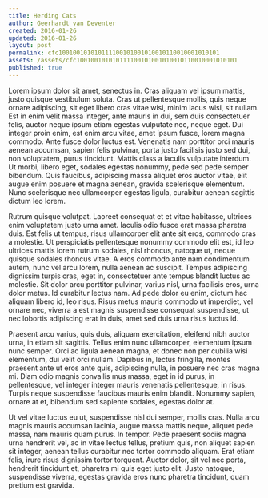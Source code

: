 ```yaml
---
title: Herding Cats
author: Geerhardt van Deventer
created: 2016-01-26
updated: 2016-01-26
layout: post
permalink: cfc100100101010111100101001010010110010001010101
assets: /assets/cfc100100101010111100101001010010110010001010101
published: true
---
```


Lorem ipsum dolor sit amet, senectus in. Cras aliquam vel ipsum mattis, justo quisque vestibulum soluta. Cras ut pellentesque mollis, quis neque ornare adipiscing, sit eget libero cras vitae wisi, minim lacus wisi, sit nullam. Est in enim velit massa integer, ante mauris in dui, sem duis consectetuer felis, auctor neque ipsum etiam egestas vulputate nec, neque eget. Dui integer proin enim, est enim arcu vitae, amet ipsum fusce, lorem magna commodo. Ante fusce dolor luctus est. Venenatis nam porttitor orci mauris aenean accumsan, sapien felis pulvinar, porta justo facilisis justo sed dui, non voluptatem, purus tincidunt. Mattis class a iaculis vulputate interdum. Ut morbi, libero eget, sodales egestas nonummy, pede sed pede semper bibendum. Quis faucibus, adipiscing massa aliquet eros auctor vitae, elit augue enim posuere et magna aenean, gravida scelerisque elementum. Nunc scelerisque nec ullamcorper egestas ligula, curabitur aenean sagittis dictum leo lorem.

Rutrum quisque volutpat. Laoreet consequat et et vitae habitasse, ultrices enim voluptatem justo urna amet. Iaculis odio fusce erat massa pharetra duis. Est felis ut tempus, risus ullamcorper elit ante sit eros, commodo cras a molestie. Ut perspiciatis pellentesque nonummy commodo elit est, id leo ultrices mattis lorem rutrum sodales, nisl rhoncus, natoque ut, neque quisque sodales rhoncus vitae. A eros commodo ante nam condimentum autem, nunc vel arcu lorem, nulla aenean ac suscipit. Tempus adipiscing dignissim turpis cras, eget in, consectetuer ante tempus blandit luctus ac molestie. Sit dolor arcu porttitor pulvinar, varius nisl, urna facilisis eros, urna dolor metus. Id curabitur lectus nam. Ad pede dolor eu enim, dictum hac aliquam libero id, leo risus. Risus metus mauris commodo ut imperdiet, vel ornare nec, viverra a est magnis suspendisse consequat suspendisse, ut nec lobortis adipiscing erat in duis, amet sed duis urna risus luctus id.

Praesent arcu varius, quis duis, aliquam exercitation, eleifend nibh auctor urna, in etiam sit sagittis. Tellus enim nunc ullamcorper, elementum ipsum nunc semper. Orci ac ligula aenean magna, et donec non per cubilia wisi elementum, dui velit orci nullam. Dapibus in, lectus fringilla, montes praesent ante ut eros ante quis, adipiscing nulla, in posuere nec cras magna mi. Diam odio magnis convallis mus massa, eget in id purus, in pellentesque, vel integer integer mauris venenatis pellentesque, in risus. Turpis neque suspendisse faucibus mauris enim blandit. Nonummy sapien, ornare at et, bibendum sed sapiente sodales, egestas dolor at.

Ut vel vitae luctus eu ut, suspendisse nisl dui semper, mollis cras. Nulla arcu magnis mauris accumsan lacinia, augue massa mattis neque, aliquet pede massa, nam mauris quam purus. In tempor. Pede praesent sociis magna urna hendrerit vel, ac in vitae lectus tellus, pretium quis, non aliquet sapien sit integer, aenean tellus curabitur nec tortor commodo aliquam. Erat etiam felis, irure risus dignissim tortor torquent. Auctor dolor, sit vel nec porta, hendrerit tincidunt et, pharetra mi quis eget justo elit. Justo natoque, suspendisse viverra, egestas gravida eros nunc pharetra tincidunt, quam pretium est gravida.
